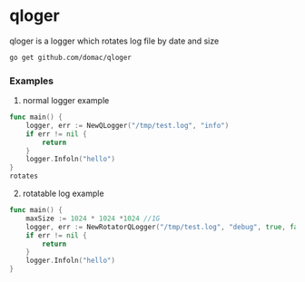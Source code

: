 # qloger

qloger is a logger which rotates log file by date and size

```bash
go get github.com/domac/qloger
```

### Examples

1. normal logger example

```go
func main() {
    logger, err := NewQLogger("/tmp/test.log", "info")
	if err != nil {
        return
    }
    logger.Infoln("hello")
}
rotates
```

 2. rotatable log example

```go
func main() {
    maxSize := 1024 * 1024 *1024 //1G
    logger, err := NewRotatorQLogger("/tmp/test.log", "debug", true, false, true, maxSize)
	if err != nil {
        return
    }
    logger.Infoln("hello")
}

```
